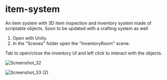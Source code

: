# item-system
An item system with 3D item inspection and inventory system made of scriptable objects. Soon to be updated with a crafting system as well

1. Open with Unity.
2. In the "Scenes" folder open the "InventoryRoom" scene.

Tab to open/close the inventory UI and left click to interact with the objects.

![Screenshot_32](https://user-images.githubusercontent.com/129271569/229296961-f2f217bf-0c4a-4fcb-ae57-f493d977d8ac.png)

![Screenshot_33 (2)](https://user-images.githubusercontent.com/129271569/229297304-a0881945-ad1a-4bdf-aacc-846069c00ba0.png)



